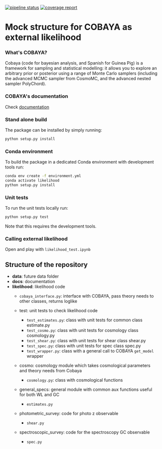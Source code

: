 [![pipeline status](https://gitlab.euclid-sgs.uk/pf-ist-likelihood/likelihood-implementation/badges/master/pipeline.svg)](https://gitlab.euclid-sgs.uk/pf-ist-likelihood/likelihood-implementation/commits/master) [![coverage report](https://gitlab.euclid-sgs.uk/pf-ist-likelihood/likelihood-implementation/badges/master/coverage.svg)](https://gitlab.euclid-sgs.uk/pf-ist-likelihood/likelihood-implementation/commits/master)

# Mock structure for COBAYA as external likelihood

### What's COBAYA?

Cobaya (code for bayesian analysis, and Spanish for Guinea Pig) is a framework for sampling and statistical modelling: it allows you to explore an arbitrary prior or posterior using a range of Monte Carlo samplers (including the advanced MCMC sampler from CosmoMC, and the advanced nested sampler PolyChord).

### COBAYA's documentation

Check [documentation](https://cobaya.readthedocs.io/en/latest/index.html)


### Stand alone build

The package can be installed by simply running:

```bash
python setup.py install
```

### Conda environment

To build the package in a dedicated Conda environment with development tools run:

```bash
conda env create -f environment.yml
conda activate likelihood
python setup.py install
```

### Unit tests

To run the unit tests locally run:

```bash
python setup.py test
```

Note that this requires the development tools.


### Calling external likelihood
Open and play with ```likelihood_test.ipynb```

## Structure of the repository

*  **data**: future data folder
*  **docs**: documentation
*  **likelihood**: likelihood code
    *  ```cobaya_interface.py```: interface with COBAYA, pass theory needs to other classes, returns loglike  
    * test: unit tests to check likelihood code
        *   ```test_estimates.py```: class with unit tests for common class estimate.py
        *   ```test_cosmo.py```: class with unit tests for cosmology class cosmology.py
        *   ```test_shear.py```: class with unit tests for shear class shear.py
        *   ```test_spec.py```: class with unit tests for spec class spec.py
        *   ```test_wrapper.py```: class with a general call to COBAYA `get_model` wrapper
     * cosmo: cosmology module which takes cosmological parameters and theory needs from Cobaya
        *   ```cosmology.py```: class with cosmological functions
                                      
    * general_specs: general module with common aux functions useful for both WL and GC
        *   ```estimates.py```
    * photometric_survey: code for photo z observable
        *  ```shear.py```
    * spectroscopic_survey: code for the spectroscopy GC observable
        * ```spec.py```
